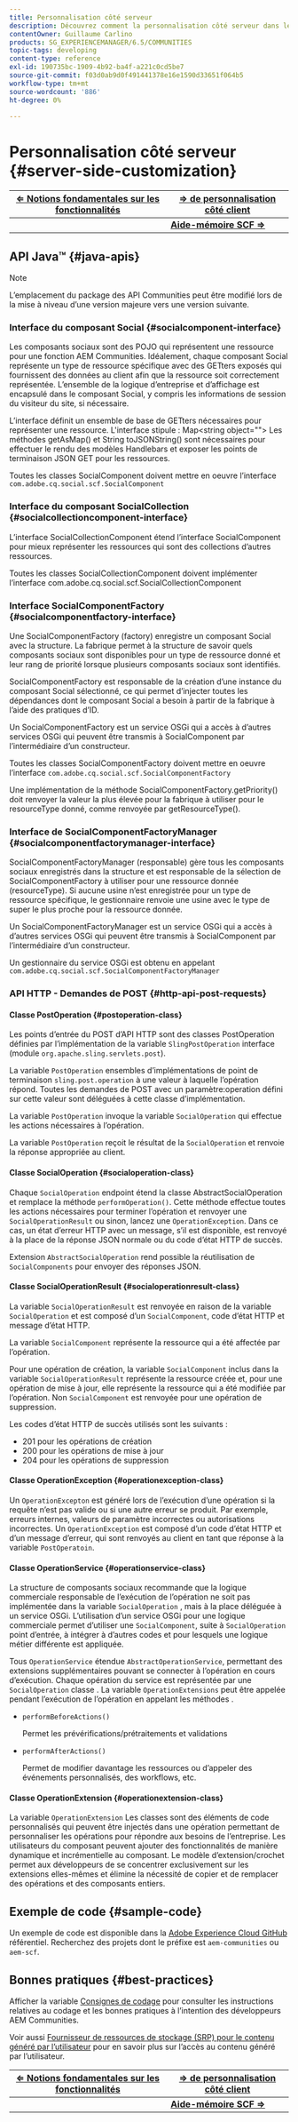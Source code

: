 ```yaml
---
title: Personnalisation côté serveur
description: Découvrez comment la personnalisation côté serveur dans les communautés Adobe Experience Manager.
contentOwner: Guillaume Carlino
products: SG_EXPERIENCEMANAGER/6.5/COMMUNITIES
topic-tags: developing
content-type: reference
exl-id: 190735bc-1909-4b92-ba4f-a221c0cd5be7
source-git-commit: f03d0ab9d0f491441378e16e1590d33651f064b5
workflow-type: tm+mt
source-wordcount: '886'
ht-degree: 0%

---
```


# Personnalisation côté serveur {#server-side-customization}

| **[⇐ Notions fondamentales sur les fonctionnalités](essentials.md)** | **[⇒ de personnalisation côté client](client-customize.md)** |
|---|---|
|   | **[Aide-mémoire SCF ⇒](handlebars-helpers.md)** |

## API Java™ {#java-apis}

>[!NOTE]
>
>L’emplacement du package des API Communities peut être modifié lors de la mise à niveau d’une version majeure vers une version suivante.

### Interface du composant Social {#socialcomponent-interface}

Les composants sociaux sont des POJO qui représentent une ressource pour une fonction AEM Communities. Idéalement, chaque composant Social représente un type de ressource spécifique avec des GETters exposés qui fournissent des données au client afin que la ressource soit correctement représentée. L’ensemble de la logique d’entreprise et d’affichage est encapsulé dans le composant Social, y compris les informations de session du visiteur du site, si nécessaire.

L’interface définit un ensemble de base de GETters nécessaires pour représenter une ressource. L&#39;interface stipule : Map&lt;string object=&quot;&quot;> Les méthodes getAsMap() et String toJSONString() sont nécessaires pour effectuer le rendu des modèles Handlebars et exposer les points de terminaison JSON GET pour les ressources.

Toutes les classes SocialComponent doivent mettre en oeuvre l’interface `com.adobe.cq.social.scf.SocialComponent`

### Interface du composant SocialCollection {#socialcollectioncomponent-interface}

L’interface SocialCollectionComponent étend l’interface SocialComponent pour mieux représenter les ressources qui sont des collections d’autres ressources.

Toutes les classes SocialCollectionComponent doivent implémenter l’interface com.adobe.cq.social.scf.SocialCollectionComponent

### Interface SocialComponentFactory {#socialcomponentfactory-interface}

Une SocialComponentFactory (factory) enregistre un composant Social avec la structure. La fabrique permet à la structure de savoir quels composants sociaux sont disponibles pour un type de ressource donné et leur rang de priorité lorsque plusieurs composants sociaux sont identifiés.

SocialComponentFactory est responsable de la création d’une instance du composant Social sélectionné, ce qui permet d’injecter toutes les dépendances dont le composant Social a besoin à partir de la fabrique à l’aide des pratiques d’ID.

Un SocialComponentFactory est un service OSGi qui a accès à d’autres services OSGi qui peuvent être transmis à SocialComponent par l’intermédiaire d’un constructeur.

Toutes les classes SocialComponentFactory doivent mettre en oeuvre l’interface `com.adobe.cq.social.scf.SocialComponentFactory`

Une implémentation de la méthode SocialComponentFactory.getPriority() doit renvoyer la valeur la plus élevée pour la fabrique à utiliser pour le resourceType donné, comme renvoyée par getResourceType().

### Interface de SocialComponentFactoryManager {#socialcomponentfactorymanager-interface}

SocialComponentFactoryManager (responsable) gère tous les composants sociaux enregistrés dans la structure et est responsable de la sélection de SocialComponentFactory à utiliser pour une ressource donnée (resourceType). Si aucune usine n’est enregistrée pour un type de ressource spécifique, le gestionnaire renvoie une usine avec le type de super le plus proche pour la ressource donnée.

Un SocialComponentFactoryManager est un service OSGi qui a accès à d’autres services OSGi qui peuvent être transmis à SocialComponent par l’intermédiaire d’un constructeur.

Un gestionnaire du service OSGi est obtenu en appelant `com.adobe.cq.social.scf.SocialComponentFactoryManager`

### API HTTP - Demandes de POST {#http-api-post-requests}

#### Classe PostOperation {#postoperation-class}

Les points d’entrée du POST d’API HTTP sont des classes PostOperation définies par l’implémentation de la variable `SlingPostOperation` interface (module `org.apache.sling.servlets.post`).

La variable `PostOperation` ensembles d’implémentations de point de terminaison `sling.post.operation` à une valeur à laquelle l’opération répond. Toutes les demandes de POST avec un paramètre:operation défini sur cette valeur sont déléguées à cette classe d’implémentation.

La variable `PostOperation` invoque la variable `SocialOperation` qui effectue les actions nécessaires à l’opération.

La variable `PostOperation` reçoit le résultat de la `SocialOperation` et renvoie la réponse appropriée au client.

#### Classe SocialOperation {#socialoperation-class}

Chaque `SocialOperation` endpoint étend la classe AbstractSocialOperation et remplace la méthode `performOperation()`. Cette méthode effectue toutes les actions nécessaires pour terminer l’opération et renvoyer une `SocialOperationResult` ou sinon, lancez une `OperationException`. Dans ce cas, un état d’erreur HTTP avec un message, s’il est disponible, est renvoyé à la place de la réponse JSON normale ou du code d’état HTTP de succès.

Extension `AbstractSocialOperation` rend possible la réutilisation de `SocialComponents` pour envoyer des réponses JSON.

#### Classe SocialOperationResult {#socialoperationresult-class}

La variable `SocialOperationResult` est renvoyée en raison de la variable `SocialOperation` et est composé d’un `SocialComponent`, code d’état HTTP et message d’état HTTP.

La variable `SocialComponent` représente la ressource qui a été affectée par l’opération.

Pour une opération de création, la variable `SocialComponent` inclus dans la variable `SocialOperationResult` représente la ressource créée et, pour une opération de mise à jour, elle représente la ressource qui a été modifiée par l’opération. Non `SocialComponent` est renvoyée pour une opération de suppression.

Les codes d’état HTTP de succès utilisés sont les suivants :

* 201 pour les opérations de création
* 200 pour les opérations de mise à jour
* 204 pour les opérations de suppression

#### Classe OperationException {#operationexception-class}

Un `OperationExcepton` est généré lors de l’exécution d’une opération si la requête n’est pas valide ou si une autre erreur se produit. Par exemple, erreurs internes, valeurs de paramètre incorrectes ou autorisations incorrectes. Un `OperationException` est composé d’un code d’état HTTP et d’un message d’erreur, qui sont renvoyés au client en tant que réponse à la variable `PostOperatoin`.

#### Classe OperationService {#operationservice-class}

La structure de composants sociaux recommande que la logique commerciale responsable de l’exécution de l’opération ne soit pas implémentée dans la variable `SocialOperation` , mais à la place déléguée à un service OSGi. L’utilisation d’un service OSGi pour une logique commerciale permet d’utiliser une `SocialComponent`, suite à `SocialOperation` point d’entrée, à intégrer à d’autres codes et pour lesquels une logique métier différente est appliquée.

Tous `OperationService` étendue `AbstractOperationService`, permettant des extensions supplémentaires pouvant se connecter à l’opération en cours d’exécution. Chaque opération du service est représentée par une `SocialOperation` classe . La variable `OperationExtensions` peut être appelée pendant l’exécution de l’opération en appelant les méthodes .

* `performBeforeActions()`

  Permet les prévérifications/prétraitements et validations
* `performAfterActions()`

  Permet de modifier davantage les ressources ou d’appeler des événements personnalisés, des workflows, etc.

#### Classe OperationExtension {#operationextension-class}

La variable `OperationExtension` Les classes sont des éléments de code personnalisés qui peuvent être injectés dans une opération permettant de personnaliser les opérations pour répondre aux besoins de l’entreprise. Les utilisateurs du composant peuvent ajouter des fonctionnalités de manière dynamique et incrémentielle au composant. Le modèle d’extension/crochet permet aux développeurs de se concentrer exclusivement sur les extensions elles-mêmes et élimine la nécessité de copier et de remplacer des opérations et des composants entiers.

## Exemple de code {#sample-code}

Un exemple de code est disponible dans la [Adobe Experience Cloud GitHub](https://github.com/Adobe-Marketing-Cloud) référentiel. Recherchez des projets dont le préfixe est `aem-communities` ou `aem-scf`.

## Bonnes pratiques {#best-practices}

Afficher la variable [Consignes de codage](code-guide.md) pour consulter les instructions relatives au codage et les bonnes pratiques à l’intention des développeurs AEM Communities.

Voir aussi [Fournisseur de ressources de stockage (SRP) pour le contenu généré par l’utilisateur](srp.md) pour en savoir plus sur l’accès au contenu généré par l’utilisateur.

| **[⇐ Notions fondamentales sur les fonctionnalités](essentials.md)** | **[⇒ de personnalisation côté client](client-customize.md)** |
|---|---|
|   | **[Aide-mémoire SCF ⇒](handlebars-helpers.md)** |
